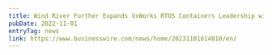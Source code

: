 ```yaml
---
title: Wind River Further Expands VxWorks RTOS Containers Leadership with Cosign Support
pubDate: 2022-11-01
entryTag: news
link: https://www.businesswire.com/news/home/20231101614010/en/
---
```

